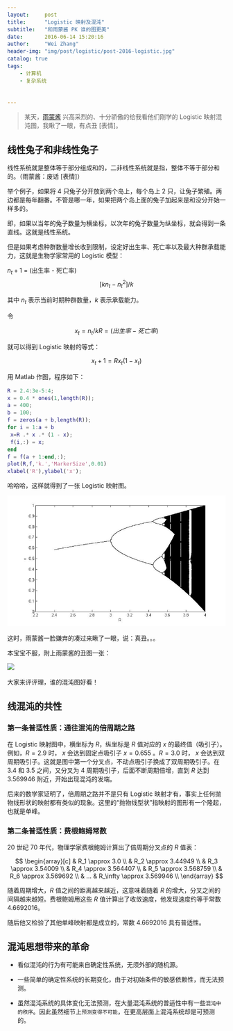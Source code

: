 ```yaml
---
layout:     post
title:      "Logistic 映射及混沌"
subtitle:   "和雨蒙酱 PK 谁的图更美"
date:       2016-06-14 15:20:16
author:     "Wei Zhang"
header-img: "img/post/logistic/post-2016-logistic.jpg"
catalog: true
tags:
    - 计算机
    - 复杂系统


---
```


>某天，[雨蒙酱](http://yumengxu.com) 兴高采烈的、十分骄傲的给我看他们刚学的 Logistic 映射混沌图，我瞅了一眼，有点丑 [表情]。



## 线性兔子和非线性兔子

线性系统就是整体等于部分组成和的，二非线性系统就是指，整体不等于部分和的。（雨蒙酱：废话 [表情]）

举个例子，如果将 4 只兔子分开放到两个岛上，每个岛上 2 只，让兔子繁殖。两边都是每年翻番。不管是哪一年，如果把两个岛上面的兔子加起来是和没分开始一样多的。

即，如果以当年的兔子数量为横坐标，以次年的兔子数量为纵坐标，就会得到一条直线。这就是线性系统。

但是如果考虑种群数量增长收到限制，设定好出生率、死亡率以及最大种群承载能力，这就是生物学家常用的 Logistic 模型：

$n_t+1$ = (出生率 - 死亡率)$$[kn_t - n_t^2] / k $$

其中 $n_t$ 表示当前时期种群数量，$k$ 表示承载能力。

令

$$
x_t = n_t / k 
R = (出生率 - 死亡率)
$$

就可以得到 Logistic 映射的等式：

$$
x_t+1 = Rx_t(1 - x_t)
$$ 

用 Matlab 作图，程序如下：

```Matlab
R = 2.4:3e-5:4;
x = 0.4 * ones(1,length(R));
a = 400;
b = 100;
f = zeros(a + b,length(R));
for i = 1:a + b
 x=R .* x .* (1 - x);
 f(i,:) = x;
end
f = f(a + 1:end,:);
plot(R,f,'k.','MarkerSize',0.01)
xlabel('R'),ylabel('x');
```

哈哈哈，这样就得到了一张 Logistic 映射图。

![](/img/post/logistic/logistic.jpg)

这时，雨蒙酱一脸嫌弃的凑过来瞅了一眼，说：真丑。。。

本宝宝不服，附上雨蒙酱的丑图一张：

![](/img/post/logistic/logistic-xpm.jpg)

大家来评评理，谁的混沌图好看！

## 线混沌的共性

### 第一条普适性质：通往混沌的倍周期之路

在 Logistic 映射图中，横坐标为 $R$，纵坐标是 $R$ 值对应的 $x$ 的最终值（吸引子）。例如，$R = 2.9$ 时， $x$ 会达到固定点吸引子 $x = 0.655$ 。$R = 3.0$ 时， $x$ 会达到双周期吸引子。这就是图中第一个分叉点，不动点吸引子换成了双周期吸引子。在 3.4 和 3.5 之间，又分叉为 4 周期吸引子，后面不断周期倍增，直到 $R$ 达到 3.569946 附近，开始出现混沌的发端。

后来的数学家证明了，倍周期之路并不是只有 Logistic 映射才有，事实上任何抛物线形状的映射都有类似的现象。这里的“抛物线型状”指映射的图形有一个隆起，也就是单峰。

### 第二条普适性质：费根鲍姆常数

20 世纪 70 年代，物理学家费根鲍姆计算出了倍周期分叉点的 $R$ 值表：

$$
\begin{array}[c]
& R_1  \approx 3.0 \\
& R_2  \approx 3.44949 \\
& R_3  \approx 3.54009 \\
& R_4  \approx 3.564407 \\
& R_5  \approx 3.568759 \\
& R_6  \approx 3.569692 \\
& ...
& R_\infty  \approx 3.569946 \\
\end{array}
$$

随着周期增大，$R$ 值之间的距离越来越近，这意味着随着 $R$ 的增大，分叉之间的间隔越来越短。费根鲍姆用这些 $R$ 值计算出了收敛速度，他发现速度约等于常数 4.6692016。

随后他又检验了其他单峰映射都是成立的，常数 4.6692016 具有普适性。

## 混沌思想带来的革命

- 看似混沌的行为有可能来自确定性系统，无须外部的随机源。

- 一些简单的确定性系统的长期变化，由于对初始条件的敏感依赖性，而无法预测。

- 虽然混沌系统的具体变化无法预测，在大量混沌系统的普适性中有一些`混沌中的秩序`。因此虽然细节上`预测变得不可能`，在更高层面上混沌系统却是可预测的。